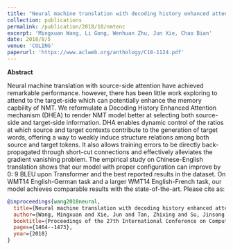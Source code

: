 ```yaml
---
title: "Neural machine translation with decoding history enhanced attention"
collection: publications
permalink: /publication/2018/10/nmtenc
excerpt: 'Mingxuan Wang, Li Gong, Wenhuan Zhu, Jun Xie, Chao Bian'
date: 2018/8/5
venue: 'COLING'
paperurl: 'https://www.aclweb.org/anthology/C18-1124.pdf'
---
```

**Abstract** <br>

Neural machine translation with source-side attention have achieved remarkable performance. however, there has been little work exploring to attend to the target-side which can potentially enhance the memory capbility of NMT. We reformulate a Decoding History Enhanced Attention mechanism (DHEA) to render NMT model better at selecting both source-side and target-side information. DHA enables dynamic control of the ratios at which source and target contexts contribute to the generation of target words, offering a way to weakly induce structure relations among both source and target tokens. It also allows training errors to be directly back-propagated through short-cut connections and effectively alleviates the gradient vanishing problem. The empirical study on Chinese-English translation shows that our model with proper configuration can improve by 0: 9 BLEU upon Transformer and the best reported results in the dataset. On WMT14 English-German task and a larger WMT14 English-French task, our model achieves comparable results with the state-of-the-art.
Please cite as:
```bibtex
@inproceedings{wang2018neural,
  title={Neural machine translation with decoding history enhanced attention},
  author={Wang, Mingxuan and Xie, Jun and Tan, Zhixing and Su, Jinsong and Xiong, Deyi and Bian, Chao},
  booktitle={Proceedings of the 27th International Conference on Computational Linguistics},
  pages={1464--1473},
  year={2018}
}
```
